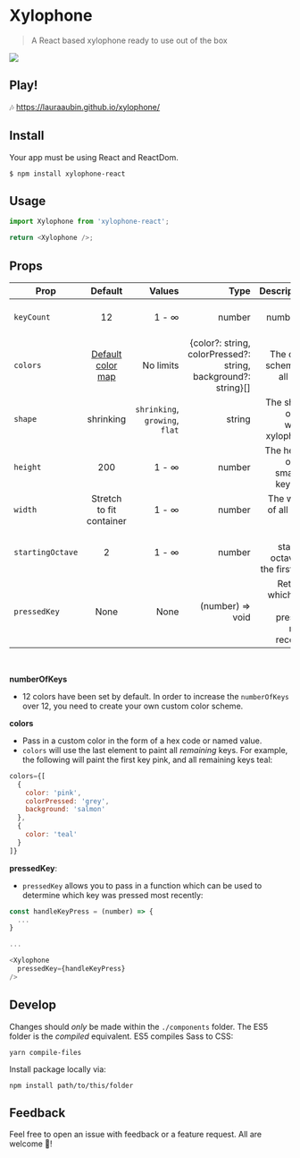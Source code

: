 # Xylophone
> A React based xylophone ready to use out of the box

<img src="https://github.com/LauraAubin/Xylophone-react/raw/master/Screenshot/Xylophone%20-%2012%20keys.png" />

## Play!

🎶 https://lauraaubin.github.io/xylophone/

## Install

Your app must be using React and ReactDom.

```
$ npm install xylophone-react
```

## Usage

```js
import Xylophone from 'xylophone-react';

return <Xylophone />;
```

## Props

| Prop        | Default   | Values |  Type  | Description |
| ------------ |:---------:| -----:| -----:|  -----:|
| `keyCount`  |    12   | 1 - ∞ | number | The number of keys |
| `colors`  |    [Default color map](https://github.com/LauraAubin/Xylophone-react/blob/master/src/Xylophone/Xylophone.js#L64-L125)   | No limits | {color?: string, colorPressed?: string, background?: string}[] | The color scheme of all keys |
| `shape`  |   shrinking    | `shrinking`, `growing`, `flat` | string | The shape of the whole xylophone |
| `height`  |   200    | 1 - ∞ | number | The height of the smallest key (px) |
| `width`  |   Stretch to fit container   | 1 - ∞ | number | The width of all keys (px) |
 `startingOctave`  |  2  | 1 - ∞ | number | The starting octave of the first key |
  `pressedKey`  |  None  | None | (number) => void | Returns which key was pressed most recently |

<br>

**numberOfKeys**

- 12 colors have been set by default. In order to increase the `numberOfKeys` over 12, you need to create your own custom color scheme.

**colors**

- Pass in a custom color in the form of a hex code or named value.
- `colors` will use the last element to paint all *remaining* keys. For example, the following will paint the first key pink, and all remaining keys teal:

```js
colors={[
  {
    color: 'pink',
    colorPressed: 'grey',
    background: 'salmon'
  },
  {
    color: 'teal'
  }
]}
```

**pressedKey**:

- `pressedKey` allows you to pass in a function which can be used to determine which key was pressed most recently:

```js
const handleKeyPress = (number) => {
  ...
}

...

<Xylophone
  pressedKey={handleKeyPress}
/>
```

## Develop

Changes should *only* be made within the `./components` folder. The ES5 folder is the *compiled* equivalent. ES5 compiles Sass to CSS:

```
yarn compile-files
```

Install package locally via:

```
npm install path/to/this/folder
```

## Feedback

Feel free to open an issue with feedback or a feature request. All are welcome 🤗!
